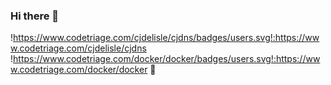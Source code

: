 ### Hi there 👋

<!--
**gihmariano/gihmariano** is a ✨ _special_ ✨ repository because its `README.md` (this file) appears on your GitHub profile.

Here are some ideas to get you started:

- 🔭 I’m currently working on ...
- 🌱 I’m currently learning ...
- 👯 I’m looking to collaborate on ...
- 🤔 I’m looking for help with ...
- 💬 Ask me about ...
- 📫 How to reach me: ...
- 😄 Pronouns: ...
- ⚡ Fun fact: ...
🐳 Docker lover
-->
!https://www.codetriage.com/cjdelisle/cjdns/badges/users.svg!:https://www.codetriage.com/cjdelisle/cjdns
!https://www.codetriage.com/docker/docker/badges/users.svg!:https://www.codetriage.com/docker/docker  🐳
